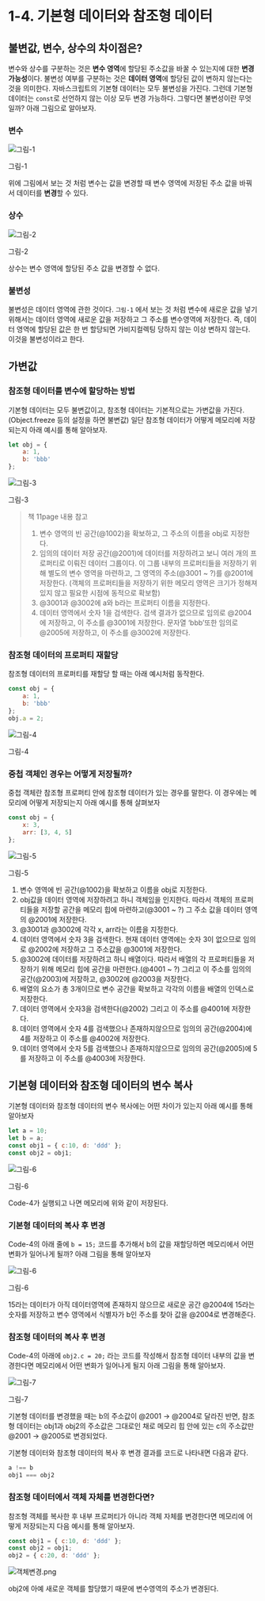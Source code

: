 # 1-4. 기본형 데이터와 참조형 데이터

## 불변값, 변수, 상수의 차이점은?

변수와 상수를 구분하는 것은 **변수 영역**에 할당된 주소값을 바꿀 수 있는지에 대한 **변경 가능성**이다.
불변성 여부를 구분하는 것은 **데이터 영역**에 할당된 값이 변하지 않는다는 것을 의미한다. 
자바스크립트의 기본형 데이터는 모두 불변성을 가진다. 그런데 기본형 데이터는 `const`로 선언하지 않는 이상 모두 변경 가능하다. 그렇다면 불변성이란 무엇일까? 아래 그림으로 알아보자.

### 변수

![그림-1](https://s3-us-west-2.amazonaws.com/secure.notion-static.com/aa298224-3e2a-430b-bb6c-a4b8c33162de/%E1%84%87%E1%85%A7%E1%86%AB%E1%84%89%E1%85%AE.gif)

그림-1

위에 그림에서 보는 것 처럼 변수는 값을 변경할 때 변수 영역에 저장된 주소 값을 바꿔서 데이터를 **변경**할 수 있다.

### 상수

![그림-2](https://s3-us-west-2.amazonaws.com/secure.notion-static.com/7ebfa03f-4c1a-46f2-bb0b-4a93063afc1e/%E1%84%89%E1%85%A1%E1%86%BC%E1%84%89%E1%85%AE.png)

그림-2

상수는 변수 영역에 할당된 주소 값을 변경할 수 없다.

### 불변성

불변성은 데이터 영역에 관한 것이다.
`그림-1` 에서 보는 것 처럼 변수에 새로운 값을 넣기 위해서는 데이터 영역에 새로운 값을 저장하고 그 주소를 변수영역에 저장한다. 즉, 데이터 영역에 할당된 값은 한 번 할당되면 가비지컬렉팅 당하지 않는 이상 변하지 않는다.
이것을 불변성이라고 한다.

## 가변값

### 참조형 데이터를 변수에 할당하는 방법

기본형 데이터는 모두 불변값이고, 참조형 데이터는 기본적으로는 가변값을 가진다. (Object.freeze 등의 설정을 하면 불변값) 일단 참조형 데이터가 어떻게 메모리에 저장되는지 아래 예시를 통해 알아보자.

```jsx
let obj = {
	a: 1,
	b: 'bbb'
};
```

![그림-3](https://s3-us-west-2.amazonaws.com/secure.notion-static.com/a2dacee6-4083-469e-ae6c-e280a801b504/%E1%84%8B%E1%85%A9%E1%84%87%E1%85%B3%E1%84%8C%E1%85%A6%E1%86%A8%E1%84%90%E1%85%B3_%E1%84%8C%E1%85%A5%E1%84%8C%E1%85%A1%E1%86%BC.png)

그림-3

> 책 11page 내용 참고
> 
> 1. 변수 영역의 빈 공간(@1002)을 확보하고, 그 주소의 이름을 obj로 지정한다.
> 2. 임의의 데이터 저장 공간(@2001)에 데이터를 저장하려고 보니 여러 개의 프로퍼티로 이뤄진 데이터 그룹이다. 이 그룹 내부의 프로퍼티들을 저장하기 위해 별도의 변수 영역을 마련하고, 그 영역의 주소(@3001 ~ ?)를 @2001에 저장한다. (객체의 프로퍼티들을 저장하기 위한 메모리 영역은 크기가 정해져 있지 않고 필요한 시점에 동적으로 확보함)
> 3. @3001과 @3002에 a와 b라는 프로퍼티 이름을 지정한다.
> 4. 데이터 영역에서 숫자 1을 검색한다. 검색 결과가 없으므로 임의로 @2004에 저장하고, 이 주소를 @3001에 저장한다. 문자열 ‘bbb’또한 임의로 @2005에 저장하고, 이 주소를 @3002에 저장한다.

### 참조형 데이터의 프로퍼티 재할당

참조형 데이터의 프로퍼티를 재할당 할 때는 아래 예시처럼 동작한다.

```jsx
const obj = {
	a: 1,
	b: 'bbb'
};
obj.a = 2;
```

![그림-4](https://s3-us-west-2.amazonaws.com/secure.notion-static.com/51508e11-2886-4396-947b-d27aa521ef6d/%E1%84%8C%E1%85%A2%E1%84%92%E1%85%A1%E1%86%AF%E1%84%83%E1%85%A1%E1%86%BC.gif)

그림-4

### 중첩 객체인 경우는 어떻게 저장될까?

중첩 객체란 참조형 프로퍼티 안에 참조형 데이터가 있는 경우를 말한다. 이 경우에는 메모리에 어떻게 저장되는지 아래 예시를 통해 살펴보자

```jsx
const obj = {
	x: 3,
	arr: [3, 4, 5]
};
```

![그림-5](https://s3-us-west-2.amazonaws.com/secure.notion-static.com/6a1aaabf-4458-480c-96ec-4b3703d1a9e7/%E1%84%8C%E1%85%AE%E1%86%BC%E1%84%8E%E1%85%A5%E1%86%B8%E1%84%80%E1%85%A2%E1%86%A8%E1%84%8E%E1%85%A6.png)

그림-5

1. 변수 영역에 빈 공간(@1002)을 확보하고 이름을 obj로 지정한다.
2. obj값을 데이터 영역에 저장하려고 하니 객체임을 인지한다. 따라서 객체의 프로퍼티들을 저장할 공간을 메모리 힙에 마련하고(@3001 ~ ?) 그 주소 값을 데이터 영역의 @2001에 저장한다.
3. @3001과 @3002에 각각 x, arr라는 이름을 지정한다.
4. 데이터 영역에서 숫자 3을 검색한다. 현재 데이터 영역에는 숫자 3이 없으므로 임의로 @2002에 저장하고 그 주소값을 @3001에 저장한다.
5. @3002에 데이터를 저장하려고 하니 배열이다. 따라서 배열의 각 프로퍼티들을 저장하기 위해 메모리 힙에 공간을 마련한다.(@4001 ~ ?) 그리고 이 주소를 임의의 공간(@2003)에 저장하고, @3002에 @2003을 저장한다.
6. 배열의 요소가 총 3개이므로 변수 공간을 확보하고 각각의 이름을 배열의 인덱스로 저장한다.
7. 데이터 영역에서 숫자3을 검색한다(@2002) 그리고 이 주소를 @4001에 저장한다.
8. 데이터 영역에서 숫자 4를 검색했으나 존재하지않으므로 임의의 공간(@2004)에 4를 저장하고 이 주소를 @4002에 저장한다.
9. 데이터 영역에서 숫자 5를 검색했으나 존재하지않으므로 임의의 공간(@2005)에 5를 저장하고 이 주소를 @4003에 저장한다.

## 기본형 데이터와 참조형 데이터의 변수 복사

기본형 데이터와 참조형 데이터의 변수 복사에는 어떤 차이가 있는지 아래 예시를 통해 알아보자

```jsx
let a = 10;
let b = a;
const obj1 = { c:10, d: 'ddd' };
const obj2 = obj1;
```

![그림-6](https://s3-us-west-2.amazonaws.com/secure.notion-static.com/31dbe3f0-022d-4b18-8e96-8c48bc61b468/%E1%84%80%E1%85%B5%E1%84%87%E1%85%A9%E1%86%AB%E1%84%92%E1%85%A7%E1%86%BC_%E1%84%83%E1%85%A6%E1%84%8B%E1%85%B5%E1%84%90%E1%85%A5%E1%84%8B%E1%85%AA_%E1%84%8E%E1%85%A1%E1%86%B7%E1%84%8C%E1%85%A9%E1%84%92%E1%85%A7%E1%86%BC_%E1%84%83%E1%85%A6%E1%84%8B%E1%85%B5%E1%84%90%E1%85%A5.png)

그림-6

Code-4가 실행되고 나면 메모리에 위와 같이 저장된다.

### 기본형 데이터의 복사 후 변경

Code-4의 아래 줄에 `b = 15;` 코드를 추가해서 b의 값을 재할당하면 메모리에서 어떤 변화가 일어나게 될까?
아래 그림을 통해 알아보자

![그림-6](https://s3-us-west-2.amazonaws.com/secure.notion-static.com/f0f32027-3b73-4668-b171-fcdc87c420dd/b%E1%84%80%E1%85%A1%E1%86%B9%E1%84%87%E1%85%A7%E1%86%AB%E1%84%80%E1%85%A7%E1%86%BC.png)

그림-6

15라는 데이터가 아직 데이터영역에 존재하지 않으므로 새로운 공간 @2004에 15라는 숫자를 저장하고 변수 영역에서 식별자가 b인 주소를 찾아 값을 @2004로 변경해준다.

### 참조형 데이터의 복사 후 변경

Code-4의 아래에 `obj2.c = 20;` 라는 코드를 작성해서 참조형 데이터 내부의 값을 변경한다면 메모리에서 어떤 변화가 일어나게 될지 아래 그림을 통해 알아보자.

![그림-7](https://s3-us-west-2.amazonaws.com/secure.notion-static.com/6296b26e-b67b-4adb-a49b-2a20b6273069/%E1%84%8E%E1%85%A1%E1%86%B7%E1%84%8C%E1%85%A9%E1%84%92%E1%85%A7%E1%86%BC_%E1%84%83%E1%85%A6%E1%84%8B%E1%85%B5%E1%84%90%E1%85%A5%E1%84%8B%E1%85%B4_%E1%84%87%E1%85%A9%E1%86%A8%E1%84%89%E1%85%A1.png)

그림-7

기본형 데이터를 변경했을 때는 b의 주소값이 @2001 → @2004로 달라진 반면, 참조형 데이터는 obj1과 obj2의 주소값은 그대로인 채로 메모리 힙 안에 있는 c의 주소값만 @2001 → @2005로 변경되었다. 

기본형 데이터와 참조형 데이터의 복사 후 변경 결과를 코드로 나타내면 다음과 같다.

```jsx
a !== b
obj1 === obj2
```

### 참조형 데이터에서 객체 자체를 변경한다면?

참조형 객체를 복사한 후 내부 프로퍼티가 아니라 객체 자체를 변경한다면 메모리에 어떻게 저장되는지 다음 예시를 통해 알아보자.

```jsx
const obj1 = { c:10, d: 'ddd' };
const obj2 = obj1;
obj2 = { c:20, d: 'ddd' };
```

![객체변경.png](https://s3-us-west-2.amazonaws.com/secure.notion-static.com/b248d6e8-947b-4190-8461-3a11cdaf28b3/%E1%84%80%E1%85%A2%E1%86%A8%E1%84%8E%E1%85%A6%E1%84%87%E1%85%A7%E1%86%AB%E1%84%80%E1%85%A7%E1%86%BC.png)

obj2에 아예 새로운 객체를 할당했기 때문에 변수영역의 주소가 변경된다.